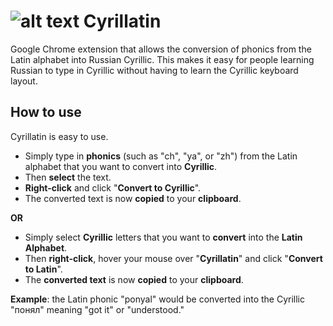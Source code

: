 # ![alt text](https://github.com/Gavin-TC/Cyrillatin/blob/main/icons/icon48.png](https://github.com/Gavin-TC/Cyrillatin/blob/rewrite/icons/logo2_48.png) "Logo Title Text 1") Cyrillatin 
Google Chrome extension that allows the conversion of phonics from the Latin alphabet into Russian Cyrillic.
This makes it easy for people learning Russian to type in Cyrillic without having to learn the Cyrillic keyboard layout.

## How to use
Cyrillatin is easy to use. 
- Simply type in **phonics** (such as "ch", "ya", or "zh") from the Latin alphabet that you want to convert into **Cyrillic**.
- Then **select** the text.
- **Right-click** and click "**Convert to Cyrillic**".
- The converted text is now **copied** to your **clipboard**.

**OR**
- Simply select **Cyrillic** letters that you want to **convert** into the **Latin Alphabet**.
- Then **right-click**, hover your mouse over "**Cyrillatin**" and click "**Convert to Latin**".
- The **converted text** is now **copied** to your **clipboard**.

**Example**: the Latin phonic "ponyal" would be converted into the Cyrillic "понял" meaning "got it" or "understood."
